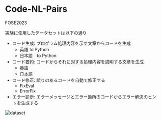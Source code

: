 # Code-NL-Pairs
FOSE2023

実験に使用したデータセットは以下の通り
- コード生成: プログラム処理内容を示す文章からコードを生成
  - 英語 to Python
  - 日本語　to Python
- コード要約: コードからそれに対する処理内容を説明する文章を生成
  - 英語
  - 日本語
- コード修正: 誤りのあるコードを自動で修正する
  - FixEval
  - ErrorFix
- エラー診断: エラーメッセージとエラー箇所のコードからエラー解決のヒントを生成する
  
![dataset](https://github.com/roy029/Code-NL-Pairs/blob/main/dataset_size.png)

